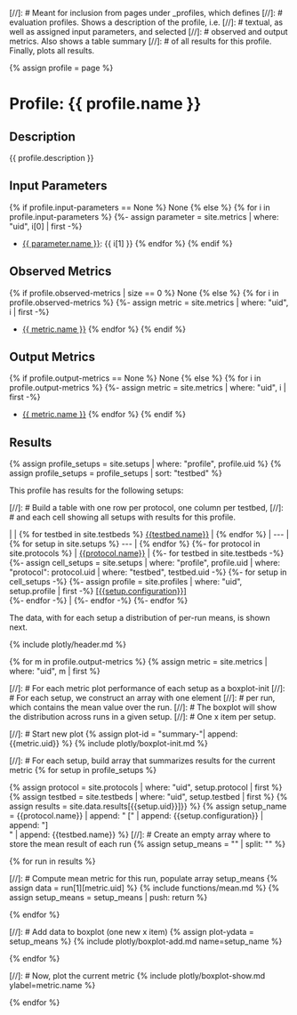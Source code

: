 [//]: # Meant for inclusion from pages under \_profiles, which defines
[//]: # evaluation profiles. Shows a description of the profile, i.e.
[//]: # textual, as well as assigned input parameters, and selected
[//]: # observed and output metrics. Also shows a table summary
[//]: # of all results for this profile. Finally, plots all results.

{% assign profile = page %}

# Profile: {{ profile.name }}

## Description
{{ profile.description }}

## Input Parameters

{% if profile.input-parameters == None %}
None
{% else %}
{% for i in profile.input-parameters %}
{%- assign parameter = site.metrics | where: "uid", i[0] | first -%}
* [{{ parameter.name }}](/metrics/{{i[0]}}): {{ i[1] }}
{% endfor %}
{% endif %}

## Observed Metrics

{% if profile.observed-metrics | size == 0 %}
None
{% else %}
{% for i in profile.observed-metrics %}
{%- assign metric = site.metrics | where: "uid", i | first -%}
* [{{ metric.name }}](/metrics/{{i}})
{% endfor %}
{% endif %}

## Output Metrics

{% if profile.output-metrics == None %}
None
{% else %}
{% for i in profile.output-metrics %}
{%- assign metric = site.metrics | where: "uid", i | first -%}
* [{{ metric.name }}](/metrics/{{i}})
{% endfor %}
{% endif %}

## Results

{% assign profile_setups = site.setups | where: "profile", profile.uid %}
{% assign profile_setups = profile_setups | sort: "testbed" %}

This profile has results for the following setups:

[//]: # Build a table with one row per protocol, one column per testbed,
[//]: # and each cell showing all setups with results for this profile.

|  | {% for testbed in site.testbeds %} [{{testbed.name}}](/testbeds/{{testbed.uid}}) | {% endfor %}
| --- | {% for setup in site.setups %} --- | {% endfor %}
{%- for protocol in site.protocols %}
| [{{protocol.name}}](/protocols/{{protocol.uid}}) |
{%- for testbed in site.testbeds -%}
{%- assign cell_setups = site.setups | where: "profile", profile.uid | where: "protocol": protocol.uid | where: "testbed", testbed.uid -%}
{%- for setup in cell_setups -%}
{%- assign profile = site.profiles | where: "uid", setup.profile | first -%}
[[{{setup.configuration}}]](/setups/{{setup.uid}})<br />
{%- endfor -%}
 |
{%- endfor -%}
{%- endfor %}

The data, with for each setup a distribution of per-run means, is shown next.

{% include plotly/header.md %}

{% for m in profile.output-metrics %}
{% assign metric = site.metrics | where: "uid", m | first %}

[//]: # For each metric plot performance of each setup as a boxplot-init
[//]: # For each setup, we construct an array with one element
[//]: # per run, which contains the mean value over the run.
[//]: # The boxplot will show the distribution across runs in a given setup.
[//]: # One x item per setup.

[//]: # Start new plot
{% assign plot-id = "summary-"| append: {{metric.uid}} %}
{% include plotly/boxplot-init.md %}

[//]: # For each setup, build array that summarizes results for the current metric
{% for setup in profile_setups %}

{% assign protocol = site.protocols | where: "uid", setup.protocol | first %}
{% assign testbed = site.testbeds | where: "uid", setup.testbed | first %}
{% assign results = site.data.results[{{setup.uid}}]}} %}
{% assign setup_name = {{protocol.name}} | append: " [" | append: {{setup.configuration}} | append: "]<br />" | append: {{testbed.name}}  %}
[//]: # Create an empty array where to store the mean result of each run
{% assign setup_means = "" | split: "" %}

{% for run in results %}

[//]: # Compute mean metric for this run, populate array setup_means
{% assign data = run[1][metric.uid] %}
{% include functions/mean.md %}
{% assign setup_means = setup_means | push: return %}

{% endfor %}

[//]: # Add data to boxplot (one new x item)
{% assign plot-ydata = setup_means %}
{% include plotly/boxplot-add.md name=setup_name %}

{% endfor %}

[//]: # Now, plot the current metric
{% include plotly/boxplot-show.md ylabel=metric.name %}

{% endfor %}
